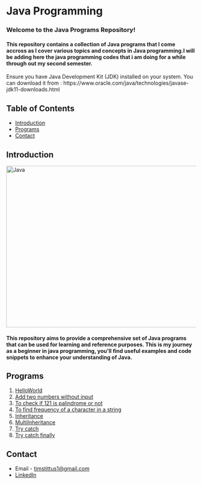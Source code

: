 # Java Programming

<h3>Welcome to the Java Programs Repository! </h3>
<h4>This repository contains a collection of Java programs that I come accross as I cover various topics and concepts in Java programming.I will be adding here the java programming codes that i am doing for a while through out my second semester.</h4>
Ensure you have Java Development Kit (JDK) installed on your system. 
You can download it from : https://www.oracle.com/java/technologies/javase-jdk11-downloads.html

## Table of Contents

- [Introduction](#introduction)
- [Programs](#programs)
- [Contact](#contact)

## Introduction

<img align="center" alt="Java" width="900" height="430" src="https://www.dewsolutions.in/wp-content/uploads/2021/11/Java-Programming-Language.png">

<h4>This repository aims to provide a comprehensive set of Java programs that can be used for learning and reference purposes. This is my journey as a beginner in java programming, you'll find useful examples and code snippets to enhance your understanding of Java.</h4>

## Programs

1. [HelloWorld](HelloWorld)
2. [Add two numbers without input](AddTwoNumWithoutConsole.java)
3. [To check if 121 is palindrome or not](PalindromeWithoutConsole.java)
4. [To find frequency of a character in a string](Characterfrequency.java)
5. [Inheritance](Inheritance.java)
6. [MultiInheritance](MultiInheritance.java)
7. [Try catch](trycatch.java)
8. [Try catch finally](trycatchfinally.java)

## Contact

- Email - timstittus1@gmail.com
- [LinkedIn](https://www.linkedin.com/in/tims-tittus/)
